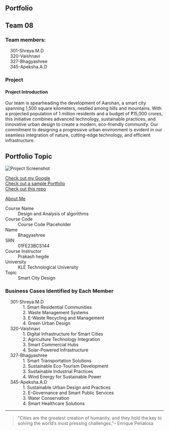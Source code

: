 ## Portfolio
## Team 08
### Team members:
<dl>
  <dt>&nbsp;&nbsp;&nbsp;&nbsp;301-Shreya.M.D</dt>
  <dt>&nbsp;&nbsp;&nbsp;&nbsp;320-Vaishnavi</dt>
  <dt>&nbsp;&nbsp;&nbsp;&nbsp;327-Bhagyashree</dt>
  <dt>&nbsp;&nbsp;&nbsp;&nbsp;345-Apeksha.A.D</dt>
</dl>

### Project
#### Project Introduction
Our team is spearheading the development of Aarohan, a smart city spanning 1,500 square kilometers, nestled among hills and mountains. With a projected population of 1 million residents and a budget of ₹15,000 crores, this initiative combines advanced technology, sustainable practices, and innovative urban design to create a modern, eco-friendly community. Our commitment to designing a progressive urban environment is evident in our seamless integration of nature, cutting-edge technology, and efficient infrastructure.

## Portfolio Topic

![Project Screenshot](assets/image.jpg)

[Check out my Google](https://www.google.com/)<br>
[Check out a sample Portfolio](https://jiyapalrecha35.github.io/Google.github.io/)<br>
[Check out this repo](https://github.com/hiteshchoudhary/apihub)<br>

[About Me](about.md)

<dl>
  <dt>Course Name</dt>
  <dd>Design and Analysis of algorithms</dd>
  <dt>Course Code</dt>
  <dd>Course Code Placeholder</dd>
  <dt>Name</dt>
  <dd>Bhagyashree</dd>
  <dt>SRN</dt>
  <dd>01FE23BCS144</dd>
  <dt>Course Instructor</dt>
  <dd>Prakash hegde</dd>
  <dt>University</dt>
  <dd>KLE Technological University</dd>
  <dt> Topic</dt>
  <dd>Smart City Design</dd>
</dl>
<h3>Business Cases Identified by Each Member</h3>
<dl>
  <dt>&nbsp;&nbsp;&nbsp;&nbsp;301-Shreya.M.D</dt>
  <dd>&nbsp;&nbsp;&nbsp;&nbsp;1. Smart Residential Communities  </dd>
  <dd>&nbsp;&nbsp;&nbsp;&nbsp;2. Waste Management Systems </dd>
  <dd>&nbsp;&nbsp;&nbsp;&nbsp;3. E-Waste Recycling and Management</dd>
  <dd>&nbsp;&nbsp;&nbsp;&nbsp;4. Green Urban Design</dd>
  
  <dt>&nbsp;&nbsp;&nbsp;&nbsp;320-Vaishnavi</dt>
  <dd>&nbsp;&nbsp;&nbsp;&nbsp;1. Digital Infrastructure for Smart Cities  </dd>
  <dd>&nbsp;&nbsp;&nbsp;&nbsp;2. Agriculture Technology Integration</dd>
  <dd>&nbsp;&nbsp;&nbsp;&nbsp;3. Smart Commercial Hubs </dd>
  <dd>&nbsp;&nbsp;&nbsp;&nbsp;4. Solar-Powered Infrastructure</dd>

  <dt>&nbsp;&nbsp;&nbsp;&nbsp;327-Bhagyashree</dt>
  <dd>&nbsp;&nbsp;&nbsp;&nbsp;1. Smart Transportation Solutions</dd>
  <dd>&nbsp;&nbsp;&nbsp;&nbsp;2. Sustainable Eco-Tourism Development</dd>
  <dd>&nbsp;&nbsp;&nbsp;&nbsp;3. Sustainable Industrial Practices</dd>
  <dd>&nbsp;&nbsp;&nbsp;&nbsp;4. Wind Energy for Sustainable Power  </dd>

  <dt>&nbsp;&nbsp;&nbsp;&nbsp;345-Apeksha.A.D</dt>
  <dd>&nbsp;&nbsp;&nbsp;&nbsp;1. Sustainable Urban Design and Practices</dd>
  <dd>&nbsp;&nbsp;&nbsp;&nbsp;2. E-Governance and Smart Public Services </dd>
  <dd>&nbsp;&nbsp;&nbsp;&nbsp;3. Water Conservation </dd>
  <dd>&nbsp;&nbsp;&nbsp;&nbsp;4. Smart Healthcare Solutions</dd>
</dl>


---

> "Cities are the greatest creation of humanity, and they hold the key to solving the world’s most pressing challenges."– Enrique Peñalosa
